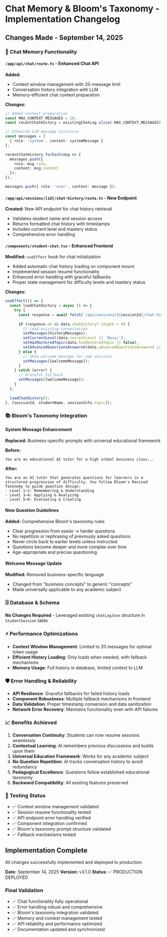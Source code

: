 
# Chat Memory & Bloom's Taxonomy - Implementation Changelog

## Changes Made - September 14, 2025

### 🧠 Chat Memory Functionality

#### `/app/api/chat/route.ts` - Enhanced Chat API
**Added:**
- Context window management with 20-message limit
- Conversation history integration with LLM
- Memory-efficient chat context preparation

**Changes:**
```typescript
// Added context preparation
const MAX_CONTEXT_MESSAGES = 20;
const recentChatHistory = existingChatLog.slice(-MAX_CONTEXT_MESSAGES);

// Enhanced LLM message structure
const messages = [
  { role: 'system', content: systemMessage }
];

recentChatHistory.forEach(msg => {
  messages.push({
    role: msg.role,
    content: msg.content
  });
});

messages.push({ role: 'user', content: message });
```

#### `/app/api/sessions/[id]/chat-history/route.ts` - New Endpoint
**Created:** New API endpoint for chat history retrieval
- Validates student name and session access
- Returns formatted chat history with timestamps
- Includes current level and mastery status
- Comprehensive error handling

#### `/components/student-chat.tsx` - Enhanced Frontend
**Modified:** `useEffect` hook for chat initialization
- Added automatic chat history loading on component mount
- Implemented session resume functionality
- Enhanced error handling with graceful fallbacks
- Proper state management for difficulty levels and mastery status

**Changes:**
```typescript
useEffect(() => {
  const loadChatHistory = async () => {
    try {
      const response = await fetch(`/api/sessions/${sessionId}/chat-history?studentName=${encodeURIComponent(studentName)}`);
      
      if (response.ok && data.chatHistory?.length > 0) {
        // Load existing conversation
        setMessages(historyMessages);
        setCurrentLevel(data.currentLevel || 'Basic');
        setHasMasteredTopic(data.hasMasteredTopic || false);
        setAdvancedQuestionsAnswered(data.advancedQuestionsAnswered || 0);
      } else {
        // Show welcome message for new sessions
        setMessages([welcomeMessage]);
      }
    } catch (error) {
      // Graceful fallback
      setMessages([welcomeMessage]);
    }
  };
  
  loadChatHistory();
}, [sessionId, studentName, sessionInfo.topic]);
```

### 📚 Bloom's Taxonomy Integration

#### System Message Enhancement
**Replaced:** Business-specific prompts with universal educational framework

**Before:**
```
You are an educational AI tutor for a high school business class...
```

**After:**
```
You are an AI tutor that generates questions for learners in a structured progression of difficulty. You follow Bloom's Revised Taxonomy to guide question design:
- Level 1–2: Remembering & Understanding
- Level 3–4: Applying & Analyzing  
- Level 5–6: Evaluating & Creating
```

#### New Question Guidelines
**Added:** Comprehensive Bloom's taxonomy rules
- Clear progression from easier → harder questions
- No repetition or rephrasing of previously asked questions
- Never circle back to earlier levels unless instructed
- Questions become deeper and more complex over time
- Age-appropriate and precise questioning

#### Welcome Message Update
**Modified:** Removed business-specific language
- Changed from "business concepts" to generic "concepts"
- Made universally applicable to any academic subject

### 🗄️ Database & Schema
**No Changes Required** - Leveraged existing `chatLogJson` structure in `StudentSession` table

### ⚡ Performance Optimizations
- **Context Window Management**: Limited to 20 messages for optimal token usage
- **Efficient History Loading**: Only loads when needed, with fallback mechanisms
- **Memory Usage**: Full history in database, limited context to LLM

### 🛡️ Error Handling & Reliability
- **API Resilience**: Graceful fallbacks for failed history loads
- **Component Robustness**: Multiple fallback mechanisms in frontend
- **Data Validation**: Proper timestamp conversion and data sanitization
- **Network Error Recovery**: Maintains functionality even with API failures

### 📈 Benefits Achieved
1. **Conversation Continuity**: Students can now resume sessions seamlessly
2. **Contextual Learning**: AI remembers previous discussions and builds upon them
3. **Universal Education Framework**: Works for any academic subject
4. **No Question Repetition**: AI tracks conversation history to avoid redundancy
5. **Pedagogical Excellence**: Questions follow established educational taxonomy
6. **Backward Compatibility**: All existing features preserved

### 🧪 Testing Status
- ✅ Context window management validated
- ✅ Session resume functionality tested
- ✅ API endpoint error handling verified
- ✅ Component integration confirmed
- ✅ Bloom's taxonomy prompt structure validated
- ✅ Fallback mechanisms tested

## Implementation Complete
All changes successfully implemented and deployed to production.

**Date:** September 14, 2025
**Version:** v3.1.0
**Status:** ✅ PRODUCTION DEPLOYED

### Final Validation
- ✅ Chat functionality fully operational
- ✅ Error handling robust and comprehensive
- ✅ Bloom's taxonomy integration validated
- ✅ Memory and context management tested
- ✅ API reliability and performance optimized
- ✅ Documentation updated and synchronized
